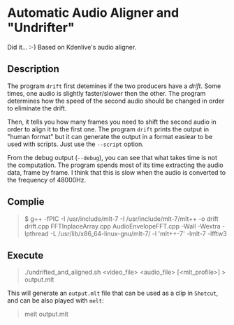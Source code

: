 # Automatic Audio Aligner and "Undrifter"


Did it... :-)
Based on Kdenlive's audio aligner.


## Description

The program `drift` first detemines if the two producers have a <i>drift</i>.
Some times, one audio is slightly faster/slower then the other.
The program determines how the speed of the second audio should be changed
in order to eliminate the drift.

Then,
it tells you how many frames
you need to shift the second audio in order to align it to the first one.
The program `drift` prints the output in "human format" but it can generate the output in a format easiear to be used with scripts. Just use the `--script` option.

From the debug output (`--debug`), you can see that what takes time is not the computation.
The program spends most of its time extracting the audio data, frame by frame.
I think that this is slow when the audio is converted to the frequency of 48000Hz.


## Complie

> $ g++ -fPIC -I /usr/include/mlt-7 -I /usr/include/mlt-7/mlt++ -o drift drift.cpp FFTInplaceArray.cpp AudioEnvelopeFFT.cpp -Wall -Wextra -lpthread -L /usr/lib/x86_64-linux-gnu/mlt-7/ -l 'mlt++-7' -lmlt-7 -lfftw3


## Execute

> ./undrifted_and_aligned.sh <video_file> <audio_file> [<mlt_profile>] > output.mlt

This will generate an `output.mlt` file that can be used as a clip in `Shotcut`, and can be also played with `melt`:

> melt output.mlt

